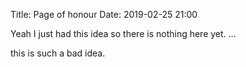 Title: Page of honour
Date: 2019-02-25 21:00

Yeah I just had this idea so there is nothing here yet.
... 

this is such a bad idea.
